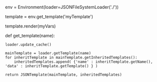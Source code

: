 env = Environment(loader=JSONFileSystemLoader('./'))

template = env.get_template('myTemplate')

template.render(myVars)

def get_template(name):

	loader.update_cache()
	
	mainTemplate = loader.getTemplate(name)
	for inheritTemplate in mainTemplate.getInheritedTemplates():
		inheritedTemplates.append( {'name' : inheritTemplate.getName(), 'data' : inheritTemplate.getTemplate() } )
		
	return JSONTemplate(mainTemplate, inheritedTemplates)